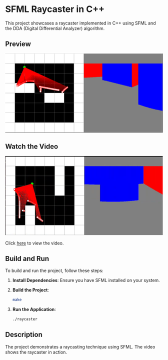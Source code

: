 # SFML Raycaster in C++

This project showcases a raycaster implemented in C++ using SFML and the DDA (Digital Differential Analyzer) algorithm.

## Preview

![Example](pic.png)

## Watch the Video

[![Watch the video](thumbnail.png)](trimmed.mp4)

Click [here](trimmed.mp4) to view the video.

## Build and Run

To build and run the project, follow these steps:

1. **Install Dependencies**: Ensure you have SFML installed on your system.

2. **Build the Project**:
    ```bash
    make
    ```

3. **Run the Application**:
    ```bash
    ./raycaster
    ```

## Description

The project demonstrates a raycasting technique using SFML. The video shows the raycaster in action.


